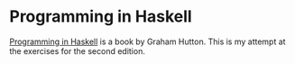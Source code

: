 # Programming in Haskell

[Programming in Haskell](http://www.cs.nott.ac.uk/~pszgmh/pih.html) is a book by
Graham Hutton. This is my attempt at the exercises for the second edition.
